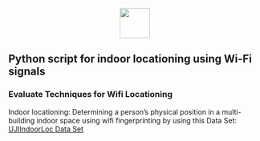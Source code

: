 <p align="center">
  <a href="https://ubiqum.com/programs/data-analytics-and-machine-learning-program/"><img src = "https://scontent-ber1-1.cdninstagram.com/vp/706a70a2cf2361d0b5c0c9335e9d06d1/5D6D4095/t51.2885-19/s320x320/22352400_125994984820756_7444932873942990848_n.jpg?_nc_ht=scontent-ber1-1.cdninstagram.com" width = 60></a>
</p>

<h2>Python script for indoor locationing using Wi-Fi signals</h2>

### Evaluate Techniques for Wifi Locationing

Indoor locationing: Determining a person’s physical position in a multi-building indoor space using wifi fingerprinting by using this Data Set: [UJIIndoorLoc Data Set](http://archive.ics.uci.edu/ml/datasets/UJIIndoorLoc)
</p><br></p>
